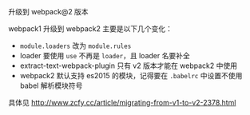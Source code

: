 升级到 webpack@2 版本

webpack1 升级到 webpack2 主要是以下几个变化：

* `module.loaders` 改为 `module.rules`
* loader 要使用 `use` 不再是 `loader`，且 loader 名要补全
* extract-text-webpack-plugin 只有 v2 版本才能在 webpack2 中使用
* webpack2 默认支持 es2015 的模块，记得要在 `.babelrc` 中设置不使用 babel 解析模块符号

具体见 http://www.zcfy.cc/article/migrating-from-v1-to-v2-2378.html